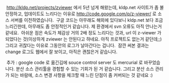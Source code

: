 http://kldp.net/projects/zviewer 에서 5년 넘게 해왔는데, kldp.net 사이트가 좀 불안정하고, 업데이트도 느리다는 이유로 http://code.google.com/p/z-viewer/ 로 소스 서버를 이전하였습니다.
 구글 코드는 아무래도 해외에 있다보니 kldp.net 보다 조금 느리긴한데, 아무래도 좀 안정적인거 같습니다. 제 환경에서 svn 오류도 아직 안나는거 같네요.
 아쉬운 점은 속도가 체감상 거의 2배 정도 느리다는 것과, url 이 z-viewer 가 되었다는 것(이상하게 zviewer 는 안된다고 하네요. 아직 프로젝트도 없는거 같던데;;) 그리고 귀찮다는 이유로 그동안의 로그가 날아간다는 겁니다.
 잠깐 써본 결과는 change 로그도 웹에서 잘 보이고, 아직은 괜찮은거 같습니다.

 추가 : google code 로 옮긴김에 souce control server 도 mercurial 로 바꾸었습니다. 분산 소스 관리툴을 경험할 수 있는 기회가 된 거 같습니다. 그리고 분산 소스 관리가 되는 바람에, 소스 변경 사항을 체크할 때 느린 단점이 좀 커버되는 것 같네요 :)
